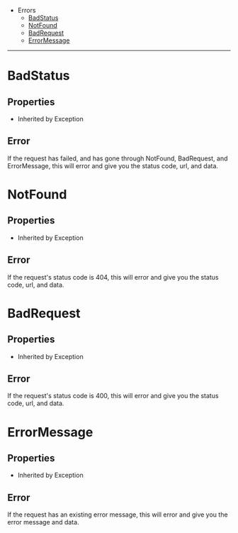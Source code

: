 * Errors
  * [BadStatus](#badstatus)
  * [NotFound](#notfound)
  * [BadRequest](#badrequest)
  * [ErrorMessage](#errormessage)
***
# BadStatus

## Properties
* Inherited by Exception

## Error

If the request has failed, and has gone through NotFound, BadRequest, and ErrorMessage, this will error and give you the status code, url, and data.

# NotFound

## Properties
* Inherited by Exception

## Error

If the request's status code is 404, this will error and give you the status code, url, and data.

# BadRequest

## Properties
* Inherited by Exception

## Error

If the request's status code is 400, this will error and give you the status code, url, and data.

# ErrorMessage

## Properties
* Inherited by Exception

## Error

If the request has an existing error message, this will error and give you the error message and data.